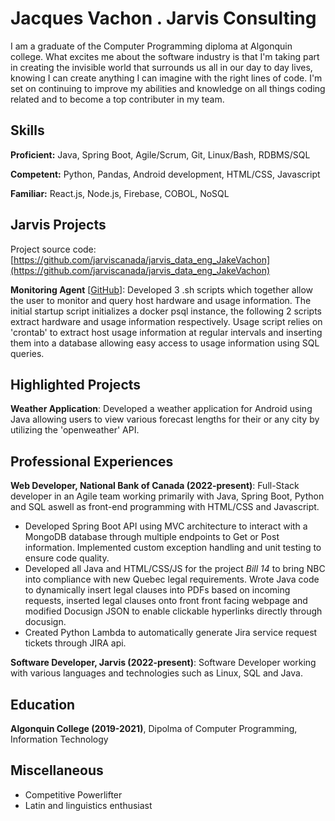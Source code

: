 # Jacques Vachon . Jarvis Consulting

I am a graduate of the Computer Programming diploma at Algonquin college. What excites me about the software industry is that I'm taking part in creating the invisible world that surrounds us all in our day to day lives, knowing I can create anything I can imagine with the right lines of code. I'm set on continuing to improve my abilities and knowledge on all things coding related and to become a top contributer in my team.

## Skills

**Proficient:** Java, Spring Boot, Agile/Scrum, Git, Linux/Bash, RDBMS/SQL

**Competent:** Python, Pandas, Android development, HTML/CSS, Javascript

**Familiar:** React.js, Node.js, Firebase, COBOL, NoSQL

## Jarvis Projects

Project source code: [https://github.com/jarviscanada/jarvis_data_eng_JakeVachon](https://github.com/jarviscanada/jarvis_data_eng_JakeVachon)


**Monitoring Agent** [[GitHub](https://github.com/jarviscanada/jarvis_data_eng_JakeVachon/tree/masterhttps://github.com/jarviscanada/jarvis_data_eng_JakeVachon/tree/master/linux_sql)]: Developed 3 .sh scripts which together allow the user to monitor and query host hardware and usage information. The initial startup script initializes a docker psql instance, the following 2 scripts extract hardware and usage information respectively. Usage script relies on 'crontab' to extract host usage information at regular intervals and inserting them into a database allowing easy access to usage information using SQL queries.


## Highlighted Projects
**Weather Application**: Developed a weather application for Android using Java allowing users to view various forecast lengths for their or any city by utilizing the 'openweather' API.


## Professional Experiences

**Web Developer, National Bank of Canada (2022-present)**: Full-Stack developer in an Agile team working primarily with Java, Spring Boot, Python and SQL aswell as front-end programming with HTML/CSS and Javascript. 

- Developed Spring Boot API using MVC architecture to interact with a MongoDB database through multiple endpoints to Get or Post information. Implemented custom exception handling and unit testing to ensure code quality.
- Developed all Java and HTML/CSS/JS for the project *Bill 14* to bring NBC into compliance with new Quebec legal requirements. Wrote Java code to dynamically insert legal clauses into PDFs based on incoming requests, inserted legal clauses onto front front facing webpage and modified Docusign JSON to enable clickable hyperlinks directly through docusign.
- Created Python Lambda to automatically generate Jira service request tickets through JIRA api. 

**Software Developer, Jarvis (2022-present)**: Software Developer working with various languages and technologies such as Linux, SQL and Java.


## Education
**Algonquin College (2019-2021)**, Dipolma of Computer Programming, Information Technology


## Miscellaneous
- Competitive Powerlifter
- Latin and linguistics enthusiast

